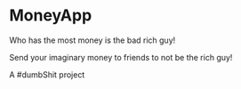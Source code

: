 # MoneyApp

Who has the most money is the bad rich guy!

Send your imaginary money to friends to not be the rich guy!

A #dumbShit project

